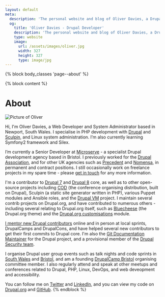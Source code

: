 ```yaml
---
layout: default
meta:
  description: 'The personal website and blog of Oliver Davies, a Drupal Developer and System Administrator from Wales, UK.'
  og:
    title: 'Oliver Davies - Drupal Developer'
    description: 'The personal website and blog of Oliver Davies, a Drupal Developer and System Administrator from Wales, UK.'
    type: website
    image:
      url: /assets/images/oliver.jpg
      width: 327
      height: 327
      type: image/jpg
---
```

{% block body_classes 'page--about' %}

{% block content %}
# About

<img src="{{ site.gravatar.url }}?s=85" alt="Picture of Oliver" class="img-circle">

Hi, I'm Oliver Davies, a Web Developer and System Administrator based in Newport, South Wales. I specialise in PHP
development with <a href="{{ site.drupalorg.nice }}">Drupal</a> and <a href="http://sculpin.io">Sculpin</a>, and Linux
system administration. I’m also currently learning Symfony2 framework and Silex.

I’m currently a Senior Developer at [Microserve](https://microserve.io) - a specialist Drupal development agency based
in Bristol. I previously worked for the [Drupal Association](https://assoc.drupal.org), and for other UK agencies such
as [Precedent](http://precedent.com) and [Nomensa](http://www.nomensa.com), in permanent and contract positions. I still
occasionally work on freelance projects in my spare time - please [get in touch](/contact/) for any more information.

I'm a contributor to <a href="http://cgit.drupalcode.org/drupal/log/?h=7.x&qt=grep&q={{ site.drupalorg.name }}">Drupal
7</a> and <a href="http://cgit.drupalcode.org/drupal/log/?h=8.0.x&qt=grep&q={{ site.drupalorg.name }}">Drupal 8</a>
core, as well as to other open-source projects including [COD](http://usecod.io) (the conference organising
distribution, built on Drupal), Sculpin (a static site generator written in PHP), various Puppet modules and Ansible
roles, and the [Drupal VM](http://www.drupalvm.com) project. I maintain several contrib projects on Drupal.org, and have
contributed to numerous others - including several relating to Drupal.org itself, such as
[Bluecheese](http://cgit.drupalcode.org/bluecheese/log/?qt=author&q=Oliver+Davies) (the Drupal.org theme) and the
[Drupal.org customisations](http://cgit.drupalcode.org/drupalorg/log/?qt=author&q=Oliver+Davies) module.

<a href="{{ site.drupalorg.url }}/people-mentored">I mentor new Drupal contributors</a> online and in person at local
sprints, DrupalCamps and DrupalCons, and have helped several new contributors to get their first commits to Drupal core.
I'm also the [Git Documentation Maintainer](https://www.drupal.org/node/2248627#comment-8887789) for the Drupal project,
and a provisional member of the [Drupal Security team](https://www.drupal.org/security-team).

I organise Drupal user group events such as talk nights and code sprints in <a href="{{ site.meetups.swdug.url }}">South
Wales</a> and <a href="{{ site.meetups.drupalbristol.url }}">Bristol</a>, and am a founding
[DrupalCamp Bristol](http://2015.drupalcampbristol.co.uk) organising committee member. I also regularly attend and speak
at other meetups and conferences related to Drupal, PHP, Linux, DevOps, and web deveopment and accessibility.

You can follow me on <a href="{{ site.twitter.url }}">Twitter</a> and <a href="{{ site.linkedin.url }}">LinkedIn</a>,
and you can view my code on <a href="{{ site.drupalorg.url }}/track/code">Drupal.org</a> and
<a href="{{ site.github.url }}?tab=activity">GitHub</a>.
{% endblock %}
